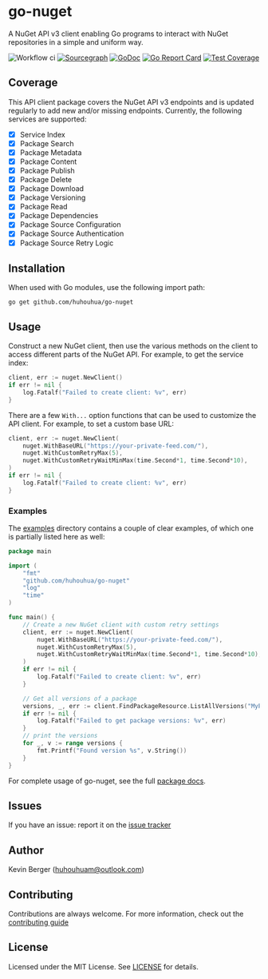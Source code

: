 # go-nuget

A NuGet API v3 client enabling Go programs to interact with NuGet repositories in a simple and uniform way.

![Workflow ci](https://github.com/huhouhua/go-nuget/actions/workflows/go.yml/badge.svg)
[![Sourcegraph](https://sourcegraph.com/github.com/huhouhua/go-nuget/-/badge.svg)](https://sourcegraph.com/github.com/huhouhua/go-nuget?badge)
[![GoDoc](https://godoc.org/github.com/huhouhua/go-nuget?status.svg)](https://godoc.org/github.com/huhouhua/go-nuget)
[![Go Report Card](https://goreportcard.com/badge/github.com/huhouhua/go-nuget)](https://goreportcard.com/report/github.com/huhouhua/go-nuget)
[![Test Coverage](https://codecov.io/gh/huhouhua/go-nuget/branch/main/graph/badge.svg)](https://codecov.io/gh/huhouhua/go-nuget)

## Coverage

This API client package covers the NuGet API v3 endpoints and is updated regularly
to add new and/or missing endpoints. Currently, the following services are supported:

- [x] Service Index
- [x] Package Search
- [x] Package Metadata
- [x] Package Content
- [x] Package Publish
- [x] Package Delete
- [x] Package Download
- [x] Package Versioning
- [x] Package Read      
- [x] Package Dependencies
- [x] Package Source Configuration
- [x] Package Source Authentication
- [x] Package Source Retry Logic

## Installation

When used with Go modules, use the following import path:
```shell
go get github.com/huhouhua/go-nuget
```

## Usage
Construct a new NuGet client, then use the various methods on the client to
access different parts of the NuGet API. For example, to get the service index:

```go
client, err := nuget.NewClient()
if err != nil {
    log.Fatalf("Failed to create client: %v", err)
}

```

There are a few `With...` option functions that can be used to customize
the API client. For example, to set a custom base URL:

```go
client, err := nuget.NewClient(
    nuget.WithBaseURL("https://your-private-feed.com/"),
    nuget.WithCustomRetryMax(5),
    nuget.WithCustomRetryWaitMinMax(time.Second*1, time.Second*10),
)
if err != nil {
    log.Fatalf("Failed to create client: %v", err)
}
```

### Examples

The [examples](examples/) directory contains a couple of clear examples, of which one is partially listed here as well:

```go
package main

import (
	"fmt"
	"github.com/huhouhua/go-nuget"
	"log"
	"time"
)

func main() {
	// Create a new NuGet client with custom retry settings
	client, err := nuget.NewClient(
		nuget.WithBaseURL("https://your-private-feed.com/"),
		nuget.WithCustomRetryMax(5),
		nuget.WithCustomRetryWaitMinMax(time.Second*1, time.Second*10),
	)
	if err != nil {
		log.Fatalf("Failed to create client: %v", err)
	}

	// Get all versions of a package
	versions, _, err := client.FindPackageResource.ListAllVersions("MyPackage")
	if err != nil {
		log.Fatalf("Failed to get package versions: %v", err)
	}
	// print the versions
	for _, v := range versions {
		fmt.Printf("Found version %s", v.String())
	}
}

```

For complete usage of go-nuget, see the full [package docs](https://godoc.org/github.com/huhouhua/go-nuget).


## Issues

If you have an issue: report it on the [issue tracker](https://github.com/huhouhua/go-nuget/issues)

## Author

Kevin Berger (<huhouhuam@outlook.com>)

## Contributing

Contributions are always welcome. For more information, check out the [contributing guide](CONTRIBUTING.md)

## License

Licensed under the MIT License. See [LICENSE](LICENSE) for details.
